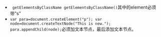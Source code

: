* ` getElementsByClassName getElementsByClassName()`其中的element必须带"s"
* `var para=document.createElement("p");
var node=document.createTextNode("This is new.");
para.appendChild(node);`必须加文本节点，最后添加文本节点。

